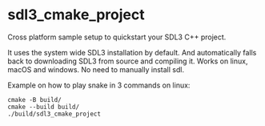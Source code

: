 # sdl3_cmake_project
Cross platform sample setup to quickstart your SDL3 C++ project.


It uses the system wide SDL3 installation by default. And automatically
falls back to downloading SDL3 from source and compiling it.
Works on linux, macOS and windows. No need to manually install sdl.


Example on how to play snake in 3 commands on linux:

```
cmake -B build/
cmake --build build/
./build/sdl3_cmake_project
```

